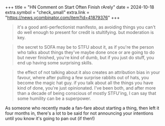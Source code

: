 +++
title = "HN Comment on Start Often Finish rArely"
date = 2024-10-18
extra.symbol = "check_small"
extra.link = "https://news.ycombinator.com/item?id=41879376"
+++

> it's a good anti-perfectionist manifesto, as avoiding things you can't do well enough to present for credit is stultifying. but moderation is key.

> the secret to SOFA may be to STFU about it, as if you're the person who talks about things they've maybe done once or are going to do but never finished, you're kind of dumb, but if you just do stuff, you end up having some surprising skills.

> the effect of not talking about it also creates an attribution bias in your favour, where after pulling a few surprise rabbits out of hats, you become the magic hat guy. if you talk about all the things you have kind of done, you're just opinionated. I've been both, and after more than a decade of being conscious of mostly STFU'ing, I can say that some humility can be a superpower.

As someone who recently made a fan-fare about starting a thing, then left it four months in, there's a lot to be said for not announcing your intentions until you know it's going to pan out (if then!)
